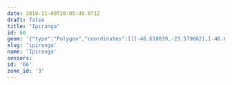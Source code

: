 ```yaml
---
date: 2018-11-09T20:05:49.071Z
draft: false
title: "Ipiranga"
id: 66
geom: '{"type":"Polygon","coordinates":[[[-46.618039,-23.579062],[-46.614087,-23.581935],[-46.614671,-23.582885],[-46.614924,-23.583178],[-46.615624,-23.583537],[-46.616939,-23.583864],[-46.61732,-23.584133],[-46.617559,-23.584425],[-46.619164,-23.587223],[-46.619508,-23.588025],[-46.61975,-23.58894],[-46.620454,-23.59252],[-46.620374,-23.592585],[-46.619995,-23.592556],[-46.619852,-23.592735],[-46.6198,-23.592966],[-46.619943,-23.593833],[-46.619853,-23.594104],[-46.619697,-23.594281],[-46.618727,-23.595077],[-46.618222,-23.595381],[-46.617908,-23.595488],[-46.617359,-23.595437],[-46.617096,-23.595522],[-46.616962,-23.595724],[-46.616897,-23.59615],[-46.616283,-23.596523],[-46.615962,-23.597032],[-46.615766,-23.59766],[-46.61572,-23.5981],[-46.615804,-23.598435],[-46.6161,-23.598866],[-46.616138,-23.59906],[-46.614993,-23.601742],[-46.614602,-23.603832],[-46.614028,-23.607551],[-46.613912,-23.607953],[-46.613695,-23.608312],[-46.612676,-23.609021],[-46.612415,-23.609134],[-46.611979,-23.609184],[-46.611311,-23.60906],[-46.610127,-23.609148],[-46.608663,-23.609636],[-46.608553,-23.609746],[-46.608487,-23.609967],[-46.608547,-23.610934],[-46.608466,-23.61122],[-46.608135,-23.611641],[-46.60739,-23.612135],[-46.605367,-23.606762],[-46.605157,-23.606342],[-46.604781,-23.605866],[-46.603427,-23.604532],[-46.603142,-23.604327],[-46.602622,-23.60418],[-46.602123,-23.60416],[-46.601593,-23.604238],[-46.601907,-23.604172],[-46.600374,-23.60351],[-46.599663,-23.602976],[-46.598807,-23.60194],[-46.598554,-23.601811],[-46.598412,-23.601886],[-46.597892,-23.602685],[-46.597156,-23.603617],[-46.596846,-23.603934],[-46.595939,-23.604659],[-46.59585,-23.604862],[-46.595568,-23.604967],[-46.594041,-23.606191],[-46.593438,-23.606814],[-46.589592,-23.609779],[-46.588609,-23.610191],[-46.588389,-23.610174],[-46.586642,-23.610493],[-46.58622,-23.61066],[-46.585905,-23.610716],[-46.585497,-23.610701],[-46.583081,-23.611146],[-46.580658,-23.612052],[-46.579963,-23.608208],[-46.579839,-23.607233],[-46.579605,-23.606591],[-46.579645,-23.606334],[-46.57936,-23.60504],[-46.579391,-23.604659],[-46.593901,-23.587453],[-46.594914,-23.586037],[-46.603927,-23.567205],[-46.604587,-23.567436],[-46.604822,-23.567369],[-46.604975,-23.567202],[-46.607972,-23.568412],[-46.608637,-23.567981],[-46.608873,-23.567707],[-46.609133,-23.567253],[-46.611103,-23.568012],[-46.611231,-23.568012],[-46.611385,-23.56816],[-46.612076,-23.568484],[-46.612268,-23.568749],[-46.612998,-23.571478],[-46.613979,-23.571915],[-46.614562,-23.572529],[-46.614453,-23.573052],[-46.61452,-23.573479],[-46.61487,-23.573925],[-46.615459,-23.574223],[-46.615673,-23.574413],[-46.6158,-23.574735],[-46.615776,-23.574954],[-46.615719,-23.574999],[-46.615875,-23.575091],[-46.616511,-23.575802],[-46.617157,-23.576142],[-46.617738,-23.576781],[-46.618216,-23.577003],[-46.618378,-23.577172],[-46.618602,-23.577628],[-46.618033,-23.578646],[-46.617994,-23.578795],[-46.618039,-23.579062]]]}'
slug: 'ipiranga'
name: 'Ipiranga'
sensors:
id: '66'
zone_id: '3'
---
```

		